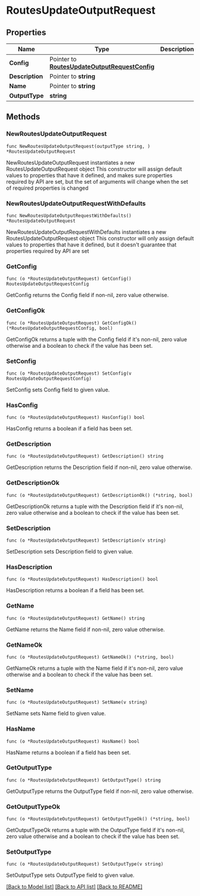 # RoutesUpdateOutputRequest

## Properties

Name | Type | Description | Notes
------------ | ------------- | ------------- | -------------
**Config** | Pointer to [**RoutesUpdateOutputRequestConfig**](RoutesUpdateOutputRequestConfig.md) |  | [optional] 
**Description** | Pointer to **string** |  | [optional] 
**Name** | Pointer to **string** |  | [optional] 
**OutputType** | **string** |  | 

## Methods

### NewRoutesUpdateOutputRequest

`func NewRoutesUpdateOutputRequest(outputType string, ) *RoutesUpdateOutputRequest`

NewRoutesUpdateOutputRequest instantiates a new RoutesUpdateOutputRequest object
This constructor will assign default values to properties that have it defined,
and makes sure properties required by API are set, but the set of arguments
will change when the set of required properties is changed

### NewRoutesUpdateOutputRequestWithDefaults

`func NewRoutesUpdateOutputRequestWithDefaults() *RoutesUpdateOutputRequest`

NewRoutesUpdateOutputRequestWithDefaults instantiates a new RoutesUpdateOutputRequest object
This constructor will only assign default values to properties that have it defined,
but it doesn't guarantee that properties required by API are set

### GetConfig

`func (o *RoutesUpdateOutputRequest) GetConfig() RoutesUpdateOutputRequestConfig`

GetConfig returns the Config field if non-nil, zero value otherwise.

### GetConfigOk

`func (o *RoutesUpdateOutputRequest) GetConfigOk() (*RoutesUpdateOutputRequestConfig, bool)`

GetConfigOk returns a tuple with the Config field if it's non-nil, zero value otherwise
and a boolean to check if the value has been set.

### SetConfig

`func (o *RoutesUpdateOutputRequest) SetConfig(v RoutesUpdateOutputRequestConfig)`

SetConfig sets Config field to given value.

### HasConfig

`func (o *RoutesUpdateOutputRequest) HasConfig() bool`

HasConfig returns a boolean if a field has been set.

### GetDescription

`func (o *RoutesUpdateOutputRequest) GetDescription() string`

GetDescription returns the Description field if non-nil, zero value otherwise.

### GetDescriptionOk

`func (o *RoutesUpdateOutputRequest) GetDescriptionOk() (*string, bool)`

GetDescriptionOk returns a tuple with the Description field if it's non-nil, zero value otherwise
and a boolean to check if the value has been set.

### SetDescription

`func (o *RoutesUpdateOutputRequest) SetDescription(v string)`

SetDescription sets Description field to given value.

### HasDescription

`func (o *RoutesUpdateOutputRequest) HasDescription() bool`

HasDescription returns a boolean if a field has been set.

### GetName

`func (o *RoutesUpdateOutputRequest) GetName() string`

GetName returns the Name field if non-nil, zero value otherwise.

### GetNameOk

`func (o *RoutesUpdateOutputRequest) GetNameOk() (*string, bool)`

GetNameOk returns a tuple with the Name field if it's non-nil, zero value otherwise
and a boolean to check if the value has been set.

### SetName

`func (o *RoutesUpdateOutputRequest) SetName(v string)`

SetName sets Name field to given value.

### HasName

`func (o *RoutesUpdateOutputRequest) HasName() bool`

HasName returns a boolean if a field has been set.

### GetOutputType

`func (o *RoutesUpdateOutputRequest) GetOutputType() string`

GetOutputType returns the OutputType field if non-nil, zero value otherwise.

### GetOutputTypeOk

`func (o *RoutesUpdateOutputRequest) GetOutputTypeOk() (*string, bool)`

GetOutputTypeOk returns a tuple with the OutputType field if it's non-nil, zero value otherwise
and a boolean to check if the value has been set.

### SetOutputType

`func (o *RoutesUpdateOutputRequest) SetOutputType(v string)`

SetOutputType sets OutputType field to given value.



[[Back to Model list]](../README.md#documentation-for-models) [[Back to API list]](../README.md#documentation-for-api-endpoints) [[Back to README]](../README.md)


